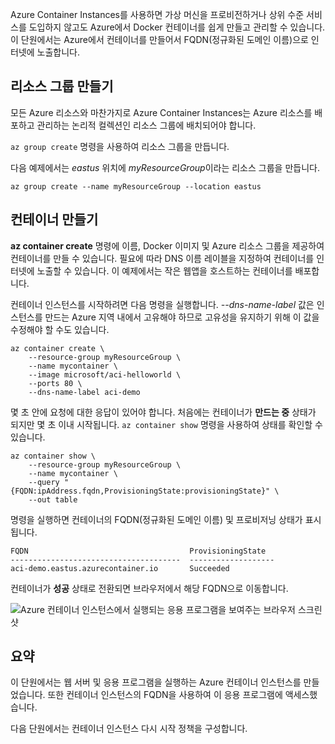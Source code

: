 Azure Container Instances를 사용하면 가상 머신을 프로비전하거나 상위 수준 서비스를 도입하지 않고도 Azure에서 Docker 컨테이너를 쉽게 만들고 관리할 수 있습니다. 이 단원에서는 Azure에서 컨테이너를 만들어서 FQDN(정규화된 도메인 이름)으로 인터넷에 노출합니다.

## <a name="create-a-resource-group"></a>리소스 그룹 만들기

모든 Azure 리소스와 마찬가지로 Azure Container Instances는 Azure 리소스를 배포하고 관리하는 논리적 컬렉션인 리소스 그룹에 배치되어야 합니다.

`az group create` 명령을 사용하여 리소스 그룹을 만듭니다.

다음 예제에서는 *eastus* 위치에 *myResourceGroup*이라는 리소스 그룹을 만듭니다.

```azurecli
az group create --name myResourceGroup --location eastus
```

## <a name="create-a-container"></a>컨테이너 만들기

**az container create** 명령에 이름, Docker 이미지 및 Azure 리소스 그룹을 제공하여 컨테이너를 만들 수 있습니다. 필요에 따라 DNS 이름 레이블을 지정하여 컨테이너를 인터넷에 노출할 수 있습니다. 이 예제에서는 작은 웹앱을 호스트하는 컨테이너를 배포합니다.

컨테이너 인스턴스를 시작하려면 다음 명령을 실행합니다. *--dns-name-label* 값은 인스턴스를 만드는 Azure 지역 내에서 고유해야 하므로 고유성을 유지하기 위해 이 값을 수정해야 할 수도 있습니다.

```azurecli
az container create \
    --resource-group myResourceGroup \
    --name mycontainer \
    --image microsoft/aci-helloworld \
    --ports 80 \
    --dns-name-label aci-demo
```

몇 초 안에 요청에 대한 응답이 있어야 합니다. 처음에는 컨테이너가 **만드는 중** 상태가 되지만 몇 초 이내 시작됩니다. `az container show` 명령을 사용하여 상태를 확인할 수 있습니다.

```azurecli
az container show \
    --resource-group myResourceGroup \
    --name mycontainer \
    --query "{FQDN:ipAddress.fqdn,ProvisioningState:provisioningState}" \
    --out table
```

명령을 실행하면 컨테이너의 FQDN(정규화된 도메인 이름) 및 프로비저닝 상태가 표시됩니다.

```output
FQDN                                    ProvisioningState
--------------------------------------  -------------------
aci-demo.eastus.azurecontainer.io       Succeeded
```

컨테이너가 **성공** 상태로 전환되면 브라우저에서 해당 FQDN으로 이동합니다.

![Azure 컨테이너 인스턴스에서 실행되는 응용 프로그램을 보여주는 브라우저 스크린샷](../media-draft/aci-app-browser.png)

## <a name="summary"></a>요약

이 단원에서는 웹 서버 및 응용 프로그램을 실행하는 Azure 컨테이너 인스턴스를 만들었습니다. 또한 컨테이너 인스턴스의 FQDN을 사용하여 이 응용 프로그램에 액세스했습니다.

다음 단원에서는 컨테이너 인스턴스 다시 시작 정책을 구성합니다.